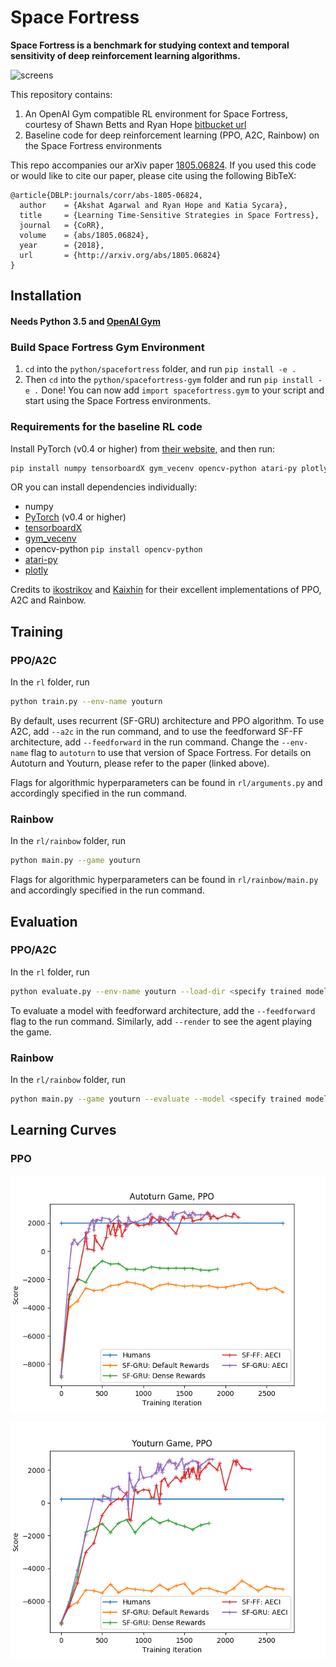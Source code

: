 # Space Fortress

**Space Fortress is a benchmark for studying context and temporal sensitivity of deep reinforcement learning algorithms.**

![screens](./rl/imgs/screens.png')

This repository contains:
1. An OpenAI Gym compatible RL environment for Space Fortress, courtesy of Shawn Betts and Ryan Hope [bitbucket url](https://bitbucket.org/andersonlab/c-spacefortress)
2. Baseline code for deep reinforcement learning (PPO, A2C, Rainbow) on the Space Fortress environments

This repo accompanies our arXiv paper [1805.06824](https://arxiv.org/abs/1805.06824). If you used this code or would like to cite our paper, please cite using the following BibTeX:

    @article{DBLP:journals/corr/abs-1805-06824,
      author    = {Akshat Agarwal and Ryan Hope and Katia Sycara},
      title     = {Learning Time-Sensitive Strategies in Space Fortress},
      journal   = {CoRR},
      volume    = {abs/1805.06824},
      year      = {2018},
      url       = {http://arxiv.org/abs/1805.06824}
    }

## Installation

#### Needs Python 3.5 and [OpenAI Gym](https://github.com/openai/gym)

### Build Space Fortress Gym Environment
1. `cd` into the `python/spacefortress` folder, and run `pip install -e .`
2. Then `cd` into the `python/spacefortress-gym` folder and run `pip install -e .`
Done! You can now add `import spacefortress.gym` to your script and start using the Space Fortress environments.

### Requirements for the baseline RL code
Install PyTorch (v0.4 or higher) from [their website](https://pytorch.org), and then run:
```bash
pip install numpy tensorboardX gym_vecenv opencv-python atari-py plotly
```
OR you can install dependencies individually:
* numpy
* [PyTorch](https://pytorch.org) (v0.4 or higher)
* [tensorboardX](https://github.com/lanpa/tensorboardX)
* [gym_vecenv](https://github.com/agakshat/gym_vecenv)
* opencv-python `pip install opencv-python`
* [atari-py](https://github.com/openai/atari-py)
* [plotly](https://github.com/plotly/plotly.py)


Credits to [ikostrikov](https://github.com/ikostrikov/pytorch-a2c-ppo-acktr) and [Kaixhin](https://github.com/Kaixhin/Rainbow) for their excellent implementations of PPO, A2C and Rainbow.

## Training
### PPO/A2C
In the `rl` folder, run 
```bash
python train.py --env-name youturn
```
By default, uses recurrent (SF-GRU) architecture and PPO algorithm. To use A2C, add `--a2c` in the run command, and to use the feedforward SF-FF architecture, add `--feedforward` in the run command. Change the `--env-name` flag to `autoturn` to use that version of Space Fortress. For details on Autoturn and Youturn, please refer to the paper (linked above).

Flags for algorithmic hyperparameters can be found in `rl/arguments.py` and accordingly specified in the run command.

### Rainbow
In the `rl/rainbow` folder, run
```bash
python main.py --game youturn
```
Flags for algorithmic hyperparameters can be found in `rl/rainbow/main.py` and accordingly specified in the run command.

## Evaluation
### PPO/A2C
In the `rl` folder, run 
```bash
python evaluate.py --env-name youturn --load-dir <specify trained model file>
```
To evaluate a model with feedforward architecture, add the `--feedforward` flag to the run command. Similarly, add `--render` to see the agent playing the game.

### Rainbow
In the `rl/rainbow` folder, run
```bash
python main.py --game youturn --evaluate --model <specify trained model file>
```

## Learning Curves
### PPO

![autoturn learning curves](./rl/imgs/autoturn_ppo.png)

![youturn learning curves](./rl/imgs/youturn_ppo.png)

